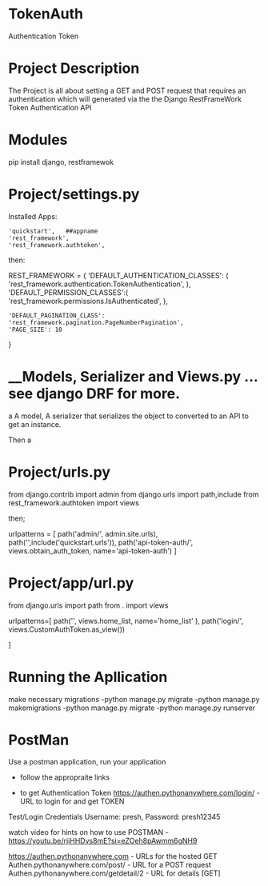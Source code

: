 # TokenAuth
Authentication Token

# Project Description
The Project is all about setting a GET and POST request that requires an authentication which will 
generated via the the Django RestFrameWork Token Authentication API

# Modules
pip install django, restframewok

# Project/settings.py
Installed Apps:

    'quickstart',   ##appname
    'rest_framework',
    'rest_framework.authtoken',

then:

REST_FRAMEWORK = {
    'DEFAULT_AUTHENTICATION_CLASSES': (
               'rest_framework.authentication.TokenAuthentication',
    ),
    'DEFAULT_PERMISSION_CLASSES':(
                'rest_framework.permissions.IsAuthenticated',
    ),



    'DEFAULT_PAGINATION_CLASS': 'rest_framework.pagination.PageNumberPagination',
    'PAGE_SIZE': 10
}


# __Models, Serializer and Views.py ... see django DRF for more.

a A model, A serializer that serializes the object to converted to an API to get an instance.

Then a 



# Project/urls.py

from django.contrib import admin
from django.urls import path,include
from rest_framework.authtoken import views

then;

urlpatterns = [
    path('admin/', admin.site.urls),
    path('',include('quickstart.urls')),
    path('api-token-auth/', views.obtain_auth_token, name='api-token-auth')
] 

# Project/app/url.py

from django.urls import path
from . import views

urlpatterns=[
    path('', views.home_list, name='home_list' ),
    path('login/', views.CustomAuthToken.as_view())

]
    

# Running the Apllication

make necessary migrations
-python manage.py migrate
-python manage.py makemigrations
-python manage.py migrate
-python manage.py runserver

# PostMan
Use a postman application, run your application 

- follow the appropraite links

- to get Authentication Token
  https://authen.pythonanywhere.com/login/ - URL to login for and get TOKEN

Test/Login Credentials
Username: presh,
Password: presh12345

watch video for hints on how to use POSTMAN - https://youtu.be/rjiHHDvs8mE?si=eZOeh8pAwmm6gNH9

https://authen.pythonanywhere.com - URLs for the hosted GET 
Authen.pythonanywhere.com/post/ - URL for a POST request
Authen.pythonanywhere.com/getdetail/2 - URL for details [GET]

